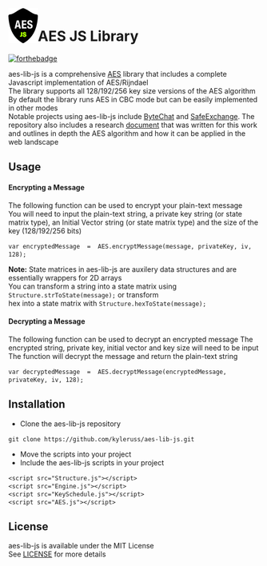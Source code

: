 <img src="preview/Logo.png" align="left" class="preview-logo preview-logo-strict" />

# AES JS Library

[![forthebadge](https://forthebadge.com/images/badges/made-with-javascript.svg)](https://forthebadge.com)

aes-lib-js is a comprehensive [AES](https://en.wikipedia.org/wiki/Advanced_Encryption_Standard) library that includes a complete Javascript implementation of AES/Rijndael  
The library supports all 128/192/256 key size versions of the AES algorithm  
By default the library runs AES in CBC mode but can be easily implemented in other modes  
Notable projects using aes-lib-js include [ByteChat](https://github.com/kyleruss/byte-chat) and [SafeExchange](https://github.com/kyleruss/safe-exchange). 
The repository also includes a research [document](AESAppliedInWebTechnology.pdf) that was written for this work and outlines in depth the AES algorithm and how it can be applied in the web landscape

## Usage
#### Encrypting a Message
The following function can be used to encrypt your plain-text message  
You will need to input the plain-text string, a private key string (or state matrix type), an Initial Vector string (or state matrix type) and the size of the key (128/192/256 bits)

```
var encryptedMessage  =  AES.encryptMessage(message, privateKey, iv, 128);
```

**Note:** State matrices in aes-lib-js are auxilery data structures and are essentially wrappers for 2D arrays  
You can transform a string into a state matrix using `Structure.strToState(message);` or transform  
hex into a state matrix with `Structure.hexToState(message);`  

#### Decrypting a Message
The following function can be used to decrypt an encrypted message
The encrypted string, private key, initial vector and key size will need to be input
The function will decrypt the message and return the plain-text string

```
var decryptedMessage  =  AES.decryptMessage(encryptedMessage, privateKey, iv, 128);
```

## Installation
- Clone the aes-lib-js repository
```
git clone https://github.com/kyleruss/aes-lib-js.git
```

- Move the scripts into your project
- Include the aes-lib-js scripts in your project
```
<script src="Structure.js"></script>
<script src="Engine.js"></script>
<script src="KeySchedule.js"></script>
<script src="AES.js"></script>
```

## License
aes-lib-js is available under the MIT License  
See [LICENSE](LICENSE) for more details
